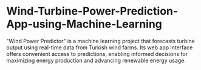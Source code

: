 # Wind-Turbine-Power-Prediction-App-using-Machine-Learning
"Wind Power Predictor" is a machine learning project that forecasts turbine output using real-time data from Turkish wind farms. Its web app interface offers convenient access to predictions, enabling informed decisions for maximizing energy production and advancing renewable energy usage.
